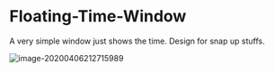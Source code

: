 # Floating-Time-Window
 A very simple window just shows the time. Design for snap up stuffs.

![image-20200406212715989](C:\Users\25865\AppData\Roaming\Typora\typora-user-images\image-20200406212715989.png)
